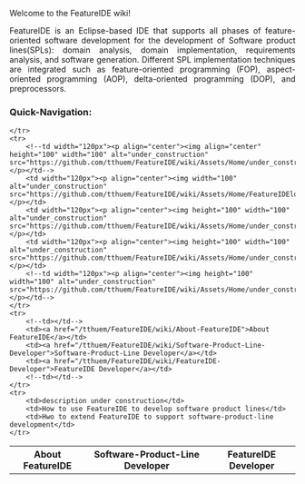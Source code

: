 Welcome to the FeatureIDE wiki!

<p align="justify">
FeatureIDE is an Eclipse-based IDE that supports all phases of feature-oriented software development for the development of Software product lines(SPLs): domain analysis, domain implementation, requirements analysis, and software generation. Different SPL implementation techniques are integrated such as feature-oriented programming (FOP), aspect-oriented programming (AOP), delta-oriented programming (DOP), and preprocessors.
</p>

### Quick-Navigation:

<table>
	<tr>
		<!--th>under construction</th-->
		<th>About FeatureIDE</th>
		<th>Software-Product-Line Developer</th>
		<th>FeatureIDE Developer</th>
		<!--th>under construction</th-->

	</tr>
	<tr>
		<!--td width="120px"><p align="center"><img align="center" height="100" width="100" alt="under_construction" src="https://github.com/tthuem/FeatureIDE/wiki/Assets/Home/under_construction.png"></p></td-->
		<td width="120px"><p align="center"><img width="100" alt="under_construction" src="https://github.com/tthuem/FeatureIDE/wiki/Assets/Home/FeatureIDElogo.png"></p></td>
		<td width="120px"><p align="center"><img height="100" width="100" alt="under_construction" src="https://github.com/tthuem/FeatureIDE/wiki/Assets/Home/under_construction.png"></p></td>
		<td width="120px"><p align="center"><img height="100" width="100" alt="under_construction" src="https://github.com/tthuem/FeatureIDE/wiki/Assets/Home/under_construction.png"></p></td>
		<!--td width="120px"><p align="center"><img height="100" width="100" alt="under_construction" src="https://github.com/tthuem/FeatureIDE/wiki/Assets/Home/under_construction.png"></p></td-->
	</tr>
	<tr>
		<!--td></td-->
		<td><a href="/tthuem/FeatureIDE/wiki/About-FeatureIDE">About FeatureIDE</a></td>
		<td><a href="/tthuem/FeatureIDE/wiki/Software-Product-Line-Developer">Software-Product-Line Developer</a></td>
		<td><a href="/tthuem/FeatureIDE/wiki/FeatureIDE-Developer">FeatureIDE Developer</a></td>
		<!--td></td-->
	</tr>
	<tr>
		<td>description under construction</td>
		<td>How to use FeatureIDE to develop software product lines</td>
		<td>Hwo to extend FeatureIDE to support software-product-line development</td>
	</tr>
</table>

<!--
| under construction | About FeatureIDE | Software-Product-Line Developer | FeatureIDE Developer | under construction |
| ------------------ | ---------------- | ------------------------------ | -------------------- | ------------------ |
| <p align="center"><img align="center" height="100" width="100" alt="under_construction" src="https://github.com/tthuem/FeatureIDE/wiki/Assets/Home/under_construction.png"></p> | empty | empty | empty | empty |
|  |  |  |  |  |
|  |  |  |  |  |
-->